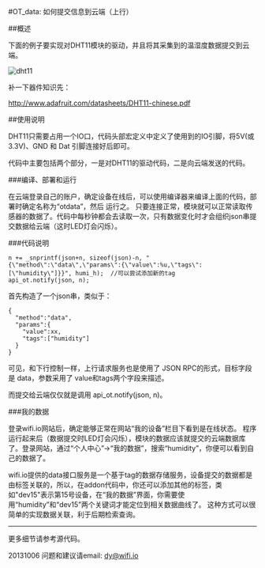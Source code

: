 ﻿#OT_data: 如何提交信息到云端（上行）


##概述

下面的例子要实现对DHT11模块的驱动，并且将其采集到的温湿度数据提交到云端。

![dht11](../addons_img/dht11.jpg?raw=true)

补一下器件知识先：

http://www.adafruit.com/datasheets/DHT11-chinese.pdf

##使用说明

DHT11只需要占用一个IO口，代码头部宏定义中定义了使用到的IO引脚，将5V(或3.3V)、GND 和 Dat 引脚连接好后即可。

代码中主要包括两个部分，一是对DHT11的驱动代码，二是向云端发送的代码。


###编译、部署和运行

在云端登录自己的账户，确定设备在线后，可以使用编译器来编译上面的代码，部署时确定名称为“otdata”，然后 运行之。
只要连接正常，模块就可以正常读取传感器的数据了。代码中每秒钟都会去读取一次，只有数据变化时才会组织json串提交数据给云端（这时LED灯会闪烁）。

###代码说明

	n += _snprintf(json+n, sizeof(json)-n, "{\"method\":\"data\",\"params\":{\"value\":%u,\"tags\":[\"humidity\"]}}", humi_h); 	//可以尝试添加新的tag
	api_ot.notify(json, n);

首先构造了一个json串，类似于：

	{
	  "method":"data",
	  "params":{
	    "value":xx,
	    "tags":["humidity"]
	  }
	}

可见，和下行控制一样，上行请求服务也是使用了 JSON RPC的形式，目标字段是 data，参数采用了 value和tags两个字段来描述。

而提交给云端仅仅就是调用 api_ot.notify(json, n)。

###我的数据

登录wifi.io网站后，确定能够正常在网站“我的设备”栏目下看到是在线状态。
程序运行起来后（数据提交时LED灯会闪烁），模块的数据应该就提交的云端数据库了。登录网站，通过“个人中心”->“我的数据”，搜索“humidity”，你便可以看到自己的数据了。

wifi.io提供的data接口服务是一个基于tag的数据存储服务，设备提交的数据都是由标签关联的，所以，在addon代码中，你还可以添加其他的标签，类如"dev15"表示第15号设备，在“我的数据”界面，你需要使用“humidity”和“dev15”两个关键词才能定位到相关数据曲线了。
这种方式可以很简单的实现数据关联，利于后期检索查询。


****


更多细节请参考源代码。

20131006
问题和建议请email: dy@wifi.io 


